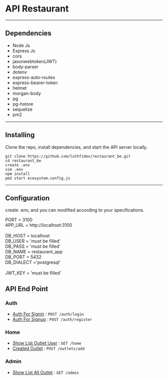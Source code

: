# API Restaurant 

***

## Dependencies

* Node Js
* Express Js
* cors
* jasonwebtoken(JWT)
* body-parser
* dotenv
* express-auto-routes
* express-bearer-token
* helmet
* morgan-body
* pg
* pg-hstore
* sequelize
* pm2
  
***

## Installing

Clone the repo, install dependencies, and start the API server locally.

```shell
git clone https://github.com/luthfidev/restaurant_be.git
cd restaurant_be
create .env
vim .env
npm install
pm2 start ecosystem.config.js 
```
***

## Configuration

create .env, and you can modified according to your specifications.

PORT = 3100<br>
APP_URL = http://localhost:3100<br>
<br>
DB_HOST = localhost<br>
DB_USER = 'must be filled'<br>
DB_PASS = 'must be filled'<br>
DB_NAME = restaurant_app<br>
DB_PORT = 5432<br>
DB_DIALECT ='postgresql'<br>
<br>
JWT_KEY = 'must be filled'<br>


## API End Point
### Auth
* [Auth For Signin](readme/signin.md) : `POST /auth/login`
* [Auth For Signup](readme/signup.md) : `POST /auth/register`

### Home
* [Show List Outlet User](readme/home/listOutletUser.md) : `GET /home`
* [Created Outlet](readme/home/addOutlet.md) : `POST /outlets/add`

### Admin
* [Show List All Outlet](readme/admin/listAllOutlet.md) : `GET /admin`

